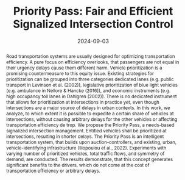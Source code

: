 ---
title: 'Priority Pass: Fair and Efficient Signalized Intersection Control'

# Authors
# If you created a profile for a user (e.g. the default `admin` user), write the username (folder name) here
# and it will be replaced with their full name and linked to their profile.
authors:
  - admin
  - Anastasios Kouvelas
  - Michail Makridis

# Author notes (optional)
author_notes:
  #- 'Equal contribution'
  #- 'Equal contribution'

date: '2024-09-03'
doi: '10.3929/ethz-b-000681446'
url_source: 'https://www.research-collection.ethz.ch/handle/20.500.11850/681446'

# Schedule page publish date (NOT publication's date).
#publishDate: '2023-01-01T00:00:00Z'

# Publication type.
# Accepts a single type but formatted as a YAML list (for Hugo requirements).
# Enter a publication type from the CSL standard.
publication_types: ['conference-journal']

# Publication name and optional abbreviated publication name.
publication: "*Conference in Emerging Technologies in Transportation Systems (TRC-30), Heraklion, Greece, September 02-04, 2024*"
#publication_short: In *Scientific Reports*

abstract: Road transportation systems are usually designed for optimizing transportation efficiency. A pure focus on efficiency overlooks, that passengers are not equal in their urgency  delays cause them different harm. Vehicle prioritization is a promising countermeasure to this equity issue. Existing strategies for prioritization can be grouped into three categories dedicated lanes (e.g. public transport in Levinson et al. (2002)), legislative prioritization of blue light vehicles (e.g. ambulance in Nellore & Hancke (2016)), and economic instruments (e.g. high occupancy toll lanes in Dahlgren (2002)). There is no dedicated instrument that allows for prioritization at intersections in practice yet, even though intersections are a major source of delays in urban contexts. In this work, we analyze, to which extent it is possible to expedite a certain share of vehicles at intersections, without causing arbitrary delays for the other vehicles or affecting transportation efficiency de trop. We propose the Priority Pass, a needs-based signalized intersection management. Entitled vehicles shall be prioritized at intersections, resulting in shorter delays. The Priority Pass is an intelligent transportation system, that builds upon auction-controllers, and existing, urban, vehicle-identifying infrastructure (Iliopoulou et al., 2022). Experiments with varying number of prioritized vehicles, total traffic flows, and symmetry of demand, are conducted. The results demonstrate, that this concept generates significant benefits to the drivers, which do not come at the cost of transportation efficiency or arbitrary delays. 

# Summary. An optional shortened abstract.
#summary: Lorem ipsum dolor sit amet, consectetur adipiscing elit. Duis posuere tellus ac convallis placerat. Proin tincidunt magna sed ex sollicitudin condimentum.

tags: 
- signal control
- fairness
- eth
- transportation
- conference

# Display this page in the Featured widget?
featured: true

# Featured image
# To use, add an image named `featured.jpg/png` to your page's folder. 
image:
  caption: 'Image credit: Kevin Riehl'
  focal_point: ""
  preview_only: false


---
